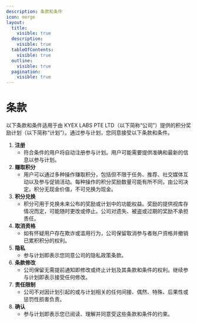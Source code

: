 ```yaml
---
description: 条款和条件
icon: merge
layout:
  title:
    visible: true
  description:
    visible: true
  tableOfContents:
    visible: true
  outline:
    visible: true
  pagination:
    visible: true
---
```


# 条款

以下条款和条件适用于由 KYEX LABS PTE LTD（以下简称“公司”）提供的积分奖励计划（以下简称“计划”）。通过参与计划，您同意接受以下条款和条件。

1. **注册**
   * 符合条件的用户将自动注册参与计划。用户可能需要提供准确和最新的信息以参与计划。
2. **赚取积分**
   * 用户可以通过多种操作赚取积分，包括但不限于任务、推荐、社交媒体互动以及参与促销活动。每种操作的积分奖励数量可能有所不同，由公司决定。积分无现金价值，不可兑换为现金。
3. **积分兑换**
   * 积分可用于兑换未来公布的奖励或计划中的功能权益。奖励的提供视库存情况而定，可能随时更改或停止。公司对遗失、被盗或过期的奖励不承担责任。
4. **取消资格**
   * 如有怀疑用户存在欺诈或滥用行为，公司保留取消参与者账户资格并撤销已累积积分的权利。
5. **隐私**
   * 参与计划即表示您同意公司的隐私政策条款。
6. **条款修改**
   * 公司保留无需提前通知即修改或终止计划及其条款和条件的权利。继续参与计划即表示接受任何修改。
7. **责任限制**
   * 公司不对因计划引起的或与计划相关的任何间接、偶然、特殊、后果性或惩罚性损害负责。
8. **确认**
   * 参与计划即表示您已阅读、理解并同意受这些条款和条件的约束。
